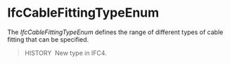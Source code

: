 IfcCableFittingTypeEnum
=======================

The _IfcCableFittingTypeEnum_ defines the range of different types of cable fitting that can be specified.

> HISTORY&nbsp; New type in IFC4.
